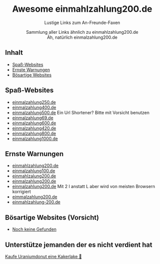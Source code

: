 <div align="center">

<!-- title -->

<!--lint ignore no-dead-urls-->

# Awesome einmahlzahlung200.de
<!-- subtitle -->

Lustige Links zum An-Freunde-Faxen

<!-- description -->

Sammlung aller Links ähnlich zu einmahlzahlung200.de  
Äh, natürlich einmalzahlung200.de

</div>

<!-- TOC -->

## Inhalt

- [Spaß-Websites](#spaß-websites)
- [Ernste Warnungen](#ernste-warnungen)
- [Bösartige Websites](#bösartige-websites-(vorsicht))

<!-- CONTENT -->

## Spaß-Websites

- [einmalzahlung250.de](https://einmalzahlung250.de/)
- [einmalzahlung400.de](https://einmalzahlung400.de/)
- [einmalzahlung500.de](https://einmalzahlung500.de/) Ein Url Shortener? Bitte mit Vorsicht benutzen
- [einmalzahlung69.de](https://einmalzahlung69.de/)
- [einmalzahlung600.de](https://einmalzahlung600.de/)
- [einmalzahlung420.de](https://einmalzahlung420.de/)
- [einmalzahlung800.de](https://einmalzahlung600.de/)
- [einmalzahlung1000.de](https://einmalzahlung1000.de/)

## Ernste Warnungen

- [einmahlzahlung200.de](https://einmahlzahlung200.de/)
- [einmalzahlung100.de](https://einmalzahlung100.de/)
- [einmahlzalung200.de](https://einmahlzalung200.de/)
- [einmaIzahlung200.de](https://einmaIzahlung200.de/)
- [einmaIzahIung200.de](https://einmaIzahIung200.de/) Mit 2 I anstatt L aber wird von meisten Browsern korrigiert
- [eimmalzahlung200.de](https://eimmalzahlung200.de/)
- [einmahlzahlung-200.de](https://einmahlzahlung-200.de/)


##  Bösartige Websites (Vorsicht) 

- [Noch keine Gefunden](https:/www.example.com/)

## Unterstütze jemanden der es nicht verdient hat 

[Kaufe Uraniumdonut eine Kakerlake 🐜](https://www.buymeacoffee.com/UraniumDonut)

<!-- END CONTENT -->

